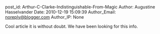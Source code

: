 post_id: Arthur-C-Clarke-Indistinguishable-From-Magic
Author: Augustine Hasselvander
Date: 2010-12-19 15:09:39
Author_Email: noreply@blogger.com
Author_IP: None

Cool article it is without doubt. We have been looking for this info.
